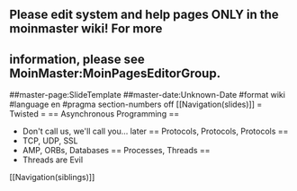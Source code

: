 ## Please edit system and help pages ONLY in the moinmaster wiki! For more
## information, please see MoinMaster:MoinPagesEditorGroup.
##master-page:SlideTemplate
##master-date:Unknown-Date
#format wiki
#language en
#pragma section-numbers off
[[Navigation(slides)]]
= Twisted =
== Asynchronous Programming ==
 * Don't call us, we'll call you... later
== Protocols, Protocols, Protocols ==
 * TCP, UDP, SSL
 * AMP, ORBs, Databases
== Processes, Threads ==
 * Threads are Evil

[[Navigation(siblings)]]
